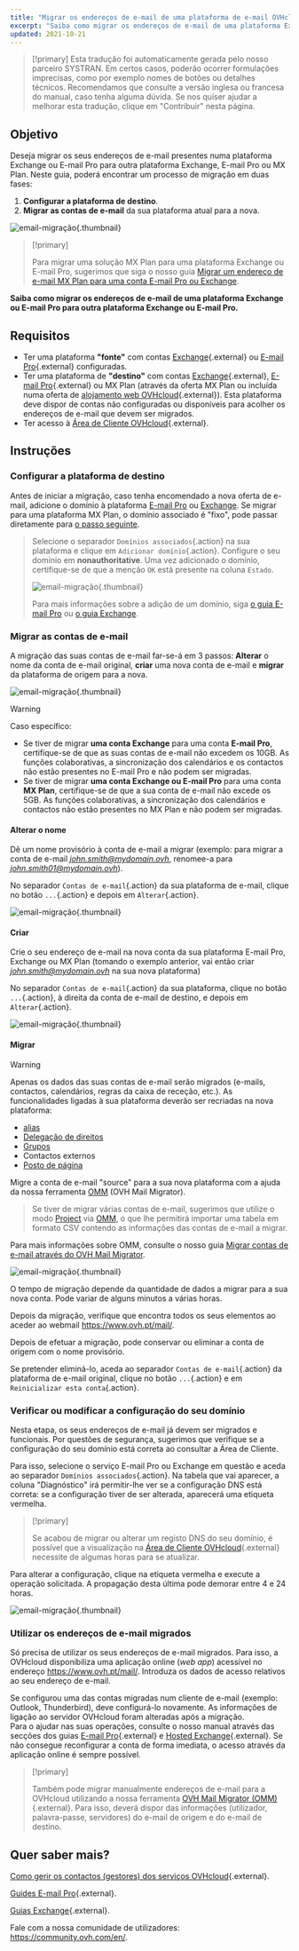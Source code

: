 ```yaml
---
title: "Migrar os endereços de e-mail de uma plataforma de e-mail OVHcloud para outra"
excerpt: "Saiba como migrar os endereços de e-mail de uma plataforma Exchange ou E-mail Pro para outra plataforma Exchange, E-mail Pro ou MX Plan"
updated: 2021-10-21
---
```


> [!primary]
> Esta tradução foi automaticamente gerada pelo nosso parceiro SYSTRAN. Em certos casos, poderão ocorrer formulações imprecisas, como por exemplo nomes de botões ou detalhes técnicos. Recomendamos que consulte a versão inglesa ou francesa do manual, caso tenha alguma dúvida. Se nos quiser ajudar a melhorar esta tradução, clique em "Contribuir" nesta página.
>

## Objetivo

Deseja migrar os seus endereços de e-mail presentes numa plataforma Exchange ou E-mail Pro para outra plataforma Exchange, E-mail Pro ou MX Plan. Neste guia, poderá encontrar um processo de migração em duas fases:

1. **Configurar a plataforma de destino**.
2. **Migrar as contas de e-mail** da sua plataforma atual para a nova.

![email-migração](images/migration_platform01.gif){.thumbnail}

> [!primary]
>
> Para migrar uma solução MX Plan para uma plataforma Exchange ou E-mail Pro, sugerimos que siga o nosso guia [Migrar um endereço de e-mail MX Plan para uma conta E-mail Pro ou Exchange](/pages/web_cloud/email_and_collaborative_solutions/migrating/migration_control_panel).
>

**Saiba como migrar os endereços de e-mail de uma plataforma Exchange ou E-mail Pro para outra plataforma Exchange ou E-mail Pro.**

## Requisitos

- Ter uma plataforma **"fonte"** com contas [Exchange](https://www.ovhcloud.com/pt/emails/hosted-exchange/){.external} ou [E-mail Pro](/links/web/email-pro){.external} configuradas.
- Ter uma plataforma de **"destino"** com contas [Exchange](https://www.ovhcloud.com/pt/emails/hosted-exchange/){.external}, [E-mail Pro](/links/web/email-pro){.external} ou MX Plan (através da oferta MX Plan ou incluída numa oferta de [alojamento web OVHcloud](https://www.ovhcloud.com/pt/web-hosting/){.external}). Esta plataforma deve dispor de contas não configuradas ou disponíveis para acolher os endereços de e-mail que devem ser migrados.
- Ter acesso à [Área de Cliente OVHcloud](https://www.ovh.com/auth/?action=gotomanager&from=https://www.ovh.pt/&ovhSubsidiary=pt){.external}.

## Instruções

### Configurar a plataforma de destino

Antes de iniciar a migração, caso tenha encomendado a nova oferta de e-mail, adicione o domínio à plataforma [E-mail Pro](/pages/web_cloud/email_and_collaborative_solutions/email_pro/first_config#2-adicionar-o-dominio) ou [Exchange](/pages/web_cloud/email_and_collaborative_solutions/microsoft_exchange/exchange_adding_domain). Se migrar para uma plataforma MX Plan, o domínio associado é "fixo", pode passar diretamente para [o passo seguinte](#accountsmigration).

> Selecione o separador `Domínios associados`{.action} na sua plataforma e clique em `Adicionar domínio`{.action}. Configure o seu domínio em **nonauthoritative**. Uma vez adicionado o domínio, certifique-se de que a menção `OK` está presente na coluna `Estado`.
>
> ![email-migração](images/migration_platform02.png){.thumbnail}
>
> Para mais informações sobre a adição de um domínio, siga [o guia E-mail Pro](/pages/web_cloud/email_and_collaborative_solutions/email_pro/first_config#2-adicionar-o-dominio) ou [o guia Exchange](/pages/web_cloud/email_and_collaborative_solutions/microsoft_exchange/exchange_adding_domain).

### Migrar as contas de e-mail <a name="accountsmigration"></a>

A migração das suas contas de e-mail far-se-á em 3 passos: **Alterar** o nome da conta de e-mail original, **criar** uma nova conta de e-mail e **migrar** da plataforma de origem para a nova.

![email-migração](images/migration_platform03.gif){.thumbnail}

> [!warning]
>
> Caso específico:
>
> - Se tiver de migrar **uma conta Exchange** para uma conta **E-mail Pro**, certifique-se de que as suas contas de e-mail não excedem os 10GB. As funções colaborativas, a sincronização dos calendários e os contactos não estão presentes no E-mail Pro e não podem ser migradas.
> - Se tiver de migrar **uma conta Exchange ou E-mail Pro** para uma conta **MX Plan**, certifique-se de que a sua conta de e-mail não excede os 5GB. As funções colaborativas, a sincronização dos calendários e contactos não estão presentes no MX Plan e não podem ser migradas.

#### Alterar o nome

Dê um nome provisório à conta de e-mail a migrar (exemplo: para migrar a conta de e-mail *john.smith@mydomain.ovh*, renomee-a para *john.smith01@mydomain.ovh*).

No separador `Contas de e-mail`{.action} da sua plataforma de e-mail, clique no botão `...`{.action} e depois em `Alterar`{.action}.

![email-migração](images/migration_platform04.png){.thumbnail}

#### Criar

Crie o seu endereço de e-mail na nova conta da sua plataforma E-mail Pro, Exchange ou MX Plan (tomando o exemplo anterior, vai então criar *john.smith@mydomain.ovh* na sua nova plataforma)

No separador `Contas de e-mail`{.action} da sua plataforma, clique no botão `...`{.action}, à direita da conta de e-mail de destino, e depois em `Alterar`{.action}.

![email-migração](images/migration_platform05.png){.thumbnail}

#### Migrar

> [!warning]
> 
> Apenas os dados das suas contas de e-mail serão migrados (e-mails, contactos, calendários, regras da caixa de receção, etc.). As funcionalidades ligadas à sua plataforma deverão ser recriadas na nova plataforma:
>
> - [alias](/pages/web_cloud/email_and_collaborative_solutions/common_email_features/feature_redirections) 
> - [Delegação de direitos](/pages/web_cloud/email_and_collaborative_solutions/microsoft_exchange/feature_delegation) 
> - [Grupos](/pages/web_cloud/email_and_collaborative_solutions/microsoft_exchange/feature_groups)
> - Contactos externos
> - [Posto de página](/pages/web_cloud/email_and_collaborative_solutions/microsoft_exchange/feature_footers)

Migre a conta de e-mail "source" para a sua nova plataforma com a ajuda da nossa ferramenta [OMM](https://omm.ovh.net/) (OVH Mail Migrator).

> Se tiver de migrar várias contas de e-mail, sugerimos que utilize o modo [Project](/pages/web_cloud/email_and_collaborative_solutions/migrating/migration_omm#project) via [OMM](https://omm.ovh.net/Project/Create), o que lhe permitirá importar uma tabela em formato CSV contendo as informações das contas de e-mail a migrar.

Para mais informações sobre OMM, consulte o nosso guia [Migrar contas de e-mail através do OVH Mail Migrator](/pages/web_cloud/email_and_collaborative_solutions/migrating/migration_omm).

![email-migração](images/migration_platform06.png){.thumbnail}

O tempo de migração depende da quantidade de dados a migrar para a sua nova conta. Pode variar de alguns minutos a várias horas.

Depois da migração, verifique que encontra todos os seus elementos ao aceder ao webmail <https://www.ovh.pt/mail/>.

Depois de efetuar a migração, pode conservar ou eliminar a conta de origem com o nome provisório.

Se pretender eliminá-lo, aceda ao separador `Contas de e-mail`{.action} da plataforma de e-mail original, clique no botão `...`{.action} e em `Reinicializar esta conta`{.action}.

### Verificar ou modificar a configuração do seu domínio

Nesta etapa, os seus endereços de e-mail já devem ser migrados e funcionais. Por questões de segurança, sugerimos que verifique se a configuração do seu domínio está correta ao consultar a Área de Cliente.

Para isso, selecione o serviço E-mail Pro ou Exchange em questão e aceda ao separador `Domínios associados`{.action}. Na tabela que vai aparecer, a coluna "Diagnóstico" irá permitir-lhe ver se a configuração DNS está correta: se a configuração tiver de ser alterada, aparecerá uma etiqueta vermelha.

> [!primary]
>
> Se acabou de migrar ou alterar um registo DNS do seu domínio, é possível que a visualização na [Área de Cliente OVHcloud](https://www.ovh.com/auth/?action=gotomanager&from=https://www.ovh.pt/&ovhSubsidiary=pt){.external} necessite de algumas horas para se atualizar.
>

Para alterar a configuração, clique na etiqueta vermelha e execute a operação solicitada. A propagação desta última pode demorar entre 4 e 24 horas.

![email-migração](images/check_the_dns_records_associated_domains.png){.thumbnail}

### Utilizar os endereços de e-mail migrados

Só precisa de utilizar os seus endereços de e-mail migrados. Para isso, a OVHcloud disponibiliza uma aplicação online (_web app_) acessível no endereço <https://www.ovh.pt/mail/>. Introduza os dados de acesso relativos ao seu endereço de e-mail.

Se configurou uma das contas migradas num cliente de e-mail (exemplo: Outlook, Thunderbird), deve configurá-lo novamente. As informações de ligação ao servidor OVHcloud foram alteradas após a migração.
<br>Para o ajudar nas suas operações, consulte o nosso manual através das secções dos guias [E-mail Pro](/products/web-cloud-email-collaborative-solutions-email-pro){.external} e [Hosted Exchange](/products/web-cloud-email-collaborative-solutions-microsoft-exchange){.external}. Se não consegue reconfigurar a conta de forma imediata, o acesso através da aplicação online é sempre possível.

> [!primary]
>
> Também pode migrar manualmente endereços de e-mail para a OVHcloud utilizando a nossa ferramenta [OVH Mail Migrator (OMM)](https://omm.ovh.net/){.external}. Para isso, deverá dispor das informações (utilizador, palavra-passe, servidores) do e-mail de origem e do e-mail de destino.
>

## Quer saber mais?

[Como gerir os contactos (gestores) dos serviços OVHcloud](/pages/account_and_service_management/account_information/managing_contacts){.external}.

[Guides E-mail Pro](/products/web-cloud-email-collaborative-solutions-email-pro){.external}.

[Guias Exchange](/products/web-cloud-email-collaborative-solutions-microsoft-exchange){.external}.

Fale com a nossa comunidade de utilizadores: <https://community.ovh.com/en/>.
